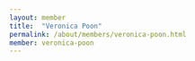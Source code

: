 ```yaml
---
layout: member
title:  "Veronica Poon"
permalink: /about/members/veronica-poon.html
member: veronica-poon
---
```

